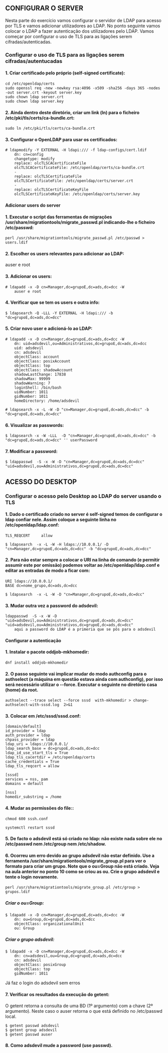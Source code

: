 ## CONFIGURAR O SERVER
Nesta parte do exercício vamos configurar o servidor de LDAP para acesso por TLS e vamos adicionar utilizadores ao LDAP. No ponto seguinte vamos colocar o LDAP a fazer autenticação dos utilizadores pelo LDAP.
Vamos começar por configurar o uso de TLS para as ligações serem cifradas/autenticadas.

### Configurar o uso de TLS para as ligações serem cifradas/autentucadas

#### 1. Criar certificado pelo próprio (self-signed certificate):

	cd /etc/openldap/certs
	sudo openssl req -new -newkey rsa:4096 -x509 -sha256 -days 365 -nodes -out server.crt -keyout server.key
	sudo chown ldap server.crt
	sudo chown ldap server.key

#### 2. Ainda dentro deste diretório, criar um link (ln) para o ficheiro /etc/pki/tls/certs/ca-bundle.crt:

	sudo ln /etc/pki/tls/certs/ca-bundle.crt

#### 3. Configurar o OpenLDAP para usar os certificados:

	# ldapmodify -Y EXTERNAL -H ldapi:/// -f ldap-configs/cert.ldif
		dn: cn=config
		changetype: modify
		replace: olcTLSCACertificateFile
		olcTLSCACertificateFile: /etc/openldap/certs/ca-bundle.crt
		-
		replace: olcTLSCertificateFile
		olcTLSCertificateFile: /etc/openldap/certs/server.crt
		-
		replace: olcTLSCertificateKeyFile
		olcTLSCertificateKeyFile: /etc/openldap/certs/server.key


#### Adicionar users do server

#### 1. Executar o script das ferramentas de migrações /usr/share/migrationtools/migrate_passwd.pl indicando-lhe o ficheiro /etc/passwd:

	perl /usr/share/migrationtools/migrate_passwd.pl /etc/passwd > users.ldif

#### 2. Escolher os users relevantes para adicionar ao LDAP:
auser e root

#### 3. Adicionar os users:

	# ldapadd -x -D cn=Manager,dc=grupoE,dc=ads,dc=dcc -W 
		auser e root

#### 4. Verificar que se tem os users e outra info:

	$ ldapsearch -Q -LLL -Y EXTERNAL -H ldapi:/// -b "dc=grupoE,dc=ads,dc=dcc"

#### 5. Criar novo user e adicioná-lo ao LDAP:

	# ldapadd -x -D cn=Manager,dc=grupoE,dc=ads,dc=dcc -W
		dn: uid=adsdevil,ou=Administrativos,dc=grupoE,dc=ads,dc=dcc
		uid: adsdevil
		cn: adsdevil
		objectClass: account
		objectClass: posixAccount
		objectClass: top
		objectClass: shadowAccount
		shadowLastChange: 17838
		shadowMax: 99999
		shadowWarning: 7
		loginShell: /bin/bash
		uidNumber: 1011
		gidNumber: 1011
		homeDirectory: /home/adsdevil
	
	# ldapsearch -x -L -W -D "cn=Manager,dc=grupoE,dc=ads,dc=dcc" -b "dc=grupoE,dc=ads,dc=dcc"

#### 6. Visualizar as passwords:

	$ ldapsearch -x -W -LLL  -D "cn=Manager,dc=grupoE,dc=ads,dc=dcc" -b "dc=grupoE,dc=ads,dc=dcc" '' userPassword

#### 7. Modificar a password:

	$ ldappasswd  -S -x -W -D "cn=Manager,dc=grupoE,dc=ads,dc=dcc" "uid=adsdevil,ou=Administrativos,dc=grupoE,dc=ads,dc=dcc"


## ACESSO DO DESKTOP

### Configurar o acesso pelo Desktop ao LDAP do server usando o TLS

#### 1. Dado o certificado criado no server é self-signed temos de configurar o ldap confiar nele. Assim coloque a seguinte linha no /etc/openldap/ldap.conf:
	TLS_REQCERT     allow
		
	$ ldapsearch  -x -L -W -H ldaps://10.0.0.1/ -D "cn=Manager,dc=grupoE,dc=ads,dc=dcc" -b "dc=grupoE,dc=ads,dc=dcc"

#### 2. Para não estar sempre a colocar o URI na linha de comando (e permitir assumir este por omissão) podemos voltar ao /etc/openldap/ldap.conf e editar as entradas de modo a ficar com:
	URI ldaps://10.0.0.1/
	BASE dc=nome_grupo,dc=ads,dc=dcc
	
	$ ldapsearch  -x -L -W -D "cn=Manager,dc=grupoE,dc=ads,dc=dcc"

#### 3. Mudar outra vez a password do adsdevil:

	ldappasswd  -S -x -W -D "uid=adsDevil,ou=Administrativos,dc=grupoE,dc=ads,dc=dcc" "uid=adsdevil,ou=Administrativos,dc=grupoE,dc=ads,dc=dcc"
		aqui a password do LDAP é a primeria que se pôs para o adsdevil


#### Configurar a autenticação

#### 1. Instalar o pacote oddjob-mkhomedir:

	dnf install oddjob-mkhomedir

#### 2. O passo seguinte vai implicar mudar do modo authconfig para o authselect (a máquina em questão estava ainda com authconfig), por isso será necessário utilizar o --force. Executar o seguinte no diretório casa (home) da root.
	
	authselect --trace select --force sssd  with-mkhomedir > change-authselect-with-sssd.log  2>&1

#### 3. Colocar em /etc/sssd/sssd.conf:

	[domain/default]
	id_provider = ldap
	auth_provider = ldap
	chpass_provider = ldap
	ldap_uri = ldaps://10.0.0.1/
	ldap_search_base = dc=grupoE,dc=ads,dc=dcc
	ldap_id_use_start_tls = True
	ldap_tls_cacertdir = /etc/openldap/certs
	cache_credentials = True
	ldap_tls_reqcert = allow

	[sssd]
	services = nss, pam
	domains = default

	[nss]
	homedir_substring = /home

#### 4. Mudar as permissões do file::

	chmod 600 sssh.conf

	systemctl restart sssd

#### 5. De facto o adsdevil está só criado no ldap: não existe nada sobre ele no /etc/passwd nem /etc/group nem /etc/shadow.

#### 6. Ocorreu um erro devido ao grupo adsdevil não estar definido. Use a ferramenta /usr/share/migrationtools/migrate_group.pl para ver o formato para criar um grupo. Note que o ou=Group não está criado. Veja na aula anterior no ponto 10 como se criou as ou. Crie o grupo adsdevil e tente o login novamente.
	perl /usr/share/migrationtools/migrate_group.pl /etc/group > grupos.ldif
	
##### Criar o ou=Group:

	$ ldapadd -x -D cn=Manager,dc=grupoE,dc=ads,dc=dcc -W
		dn: ou=Group,dc=grupoE,dc=ads,dc=dcc
		objectClass: organizationalUnit
		ou: Group
	
##### Criar o grupo adsdevil:

	$ ldapadd -x -D cn=Manager,dc=grupoE,dc=ads,dc=dcc -W
		dn: cn=adsdevil,ou=Group,dc=grupoE,dc=ads,dc=dcc
		cn: adsdevil
		objectClass: posixGroup
		objectClass: top
		gidNumber: 1011

Já faz o login do adsdevil sem erros

#### 7. Verificar os resultados da execução do getent:
O getent retorna a consulta de uma BD (1º argumento) com a chave (2º argumento). Neste caso o auser retorna o que está definido no /etc/passwd local.

	$ getent passwd adsdevil
	$ getent group adsdevil
	$ getent passwd auser 

#### 8. Como adsdevil mude a password (use passwd).
